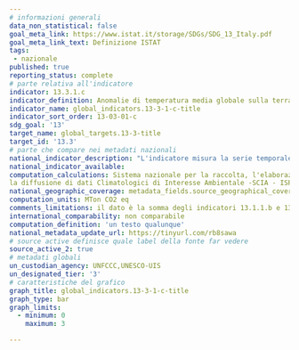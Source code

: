 ```yaml
---
# informazioni generali
data_non_statistical: false
goal_meta_link: https://www.istat.it/storage/SDGs/SDG_13_Italy.pdf
goal_meta_link_text: Definizione ISTAT
tags:
 - nazionale
published: true
reporting_status: complete
# parte relativa all'indicatore
indicator: 13.3.1.c
indicator_definition: Anomalie di temperatura media globale sulla terraferma e in Italia, rispetto ai valori climatologici normali (1961-1990)
indicator_name: global_indicators.13-3-1-c-title
indicator_sort_order: 13-03-01-c
sdg_goal: '13'
target_name: global_targets.13-3-title
target_id: '13.3'
# parte che compare nei metadati nazionali
national_indicator_description: "L'indicatore misura la serie temporale delle deviazioni della temperatura dell'aria media annuale, rispetto alla serie climatica di riferimento (1961-1990). Le misure sono condotte in modo standard, soggette ad assicurazione di qualità ed omogeneizzate per garantire la comparabilità dei dati."
national_indicator_available:
computation_calculations: Sistema nazionale per la raccolta, l'elaborazione e
la diffusione di dati Climatologici di Interesse Ambientale -SCIA - ISPRA (PSN:APA-00030), disseminati nel sistema NCDC (NOAA Glomal Temp)
national_geographic_coverage: metadata_fields.source_geographical_coverage_1
computation_units: MTon CO2 eq
comments_limitations: il dato è la somma degli indicatori 13.1.1.b e 13.1.1.c
international_comparability: non comparabile
computation_definition: 'un testo qualunque'
national_metadata_update_url: https://tinyurl.com/rb8sawa
# source active definisce quale label della fonte far vedere
source_active_2: true
# metadati globali
un_custodian_agency: UNFCCC,UNESCO-UIS
un_designated_tier: '3'
# caratteristiche del grafico
graph_title: global_indicators.13-3-1-c-title
graph_type: bar
graph_limits:
  - minimum: 0
    maximum: 3

---
```

